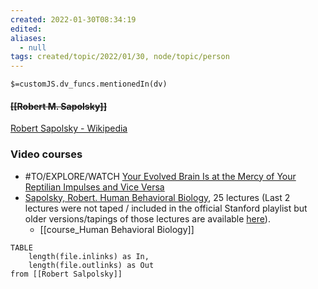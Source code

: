 ```yaml
---
created: 2022-01-30T08:34:19 
edited: 
aliases:
  - null
tags: created/topic/2022/01/30, node/topic/person
---
```

`$=customJS.dv_funcs.mentionedIn(dv)`

#### <s class="topic-title">[[Robert M. Sapolsky]]</s> 

[Robert Sapolsky - Wikipedia](https://en.wikipedia.org/wiki/Robert_Sapolsky)

### Video courses

- #TO/EXPLORE/WATCH [Your Evolved Brain Is at the Mercy of Your Reptilian Impulses and Vice Versa](https://bigthink.com/videos/robert-saplosky-your-evolved-brain-is-at-the-mercy-of-your-reptilian-impulses-and-vice-versa)
- [Sapolsky, Robert. Human Behavioral Biology](https://www.youtube.com/playlist?list=PL848F2368C90DDC3D), 25 lectures (Last 2 lectures were not taped / included in the official Stanford playlist but older versions/tapings of those lectures are available [here](https://www.youtube.com/watch?v=4WwAQqWUkpI&list=PLqeYp3nxIYpF7dW7qK8OvLsVomHrnYNjD&index=27)).
	- [[course_Human Behavioral Biology]]

```dataview
TABLE 
	length(file.inlinks) as In, 
	length(file.outlinks) as Out
from [[Robert Salpolsky]]
```
